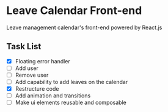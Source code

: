 # Leave Calendar Front-end
Leave management calendar's front-end powered by React.js

## Task List
- [x] Floating error handler
- [ ] Add user
- [ ] Remove user
- [ ] Add capability to add leaves on the calendar
- [x] Restructure code
- [ ] Add animation and transitions
- [ ] Make ui elements reusable and composable